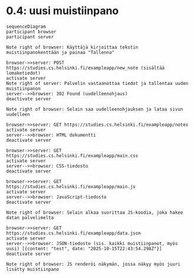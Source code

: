 # 0.4: uusi muistiinpano

    sequenceDiagram
    participant browser
    participant server

    Note right of browser: Käyttäjä kirjoittaa tekstin muistiinpanokenttään ja painaa "Tallenna"

    browser->>server: POST https://studies.cs.helsinki.fi/exampleapp/new_note (sisältää lomaketiedot)
    activate server
    Note right of server: Palvelin vastaanottaa tiedot ja tallentaa uuden muistiinpanon
    server-->>browser: 302 Found (uudelleenohjaus)
    deactivate server

    Note right of browser: Selain saa uudelleenohjauksen ja lataa sivun uudelleen

    browser->>server: GET https://studies.cs.helsinki.fi/exampleapp/notes
    activate server
    server-->>browser: HTML dokumentti
    deactivate server

    browser->>server: GET https://studies.cs.helsinki.fi/exampleapp/main.css
    activate server
    server-->>browser: CSS-tiedosto
    deactivate server

    browser->>server: GET https://studies.cs.helsinki.fi/exampleapp/main.js
    activate server
    server-->>browser: JavaScript-tiedosto
    deactivate server

    Note right of browser: Selain alkaa suorittaa JS-koodia, joka hakee datan palvelimelta

    browser->>server: GET https://studies.cs.helsinki.fi/exampleapp/data.json
    activate server
    server-->>browser: JSON-tiedosto (sis. kaikki muistiinpanot, myös uusi) [{content: "test", date: "2025-10-15T22:43:54.298Z"}]
    deactivate server

    Note right of browser: JS renderöi näkymän, jossa näkyy myös juuri lisätty muistiinpano
